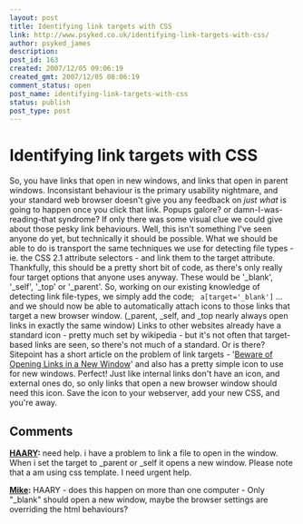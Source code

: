 ```yaml
---
layout: post
title: Identifying link targets with CSS
link: http://www.psyked.co.uk/identifying-link-targets-with-css/
author: psyked_james
description: 
post_id: 163
created: 2007/12/05 09:06:19
created_gmt: 2007/12/05 08:06:19
comment_status: open
post_name: identifying-link-targets-with-css
status: publish
post_type: post
---
```


# Identifying link targets with CSS

So, you have links that open in new windows, and links that open in parent windows. Inconsistant behaviour is the primary usability nightmare, and your standard web browser doesn't give you any feedback on _just what_ is going to happen once you click that link. Popups galore? or damn-I-was-reading-that syndrome? If only there was some visual clue we could give about those pesky link behaviours. Well, this isn't something I've seen anyone do yet, but technically it should be possible. What we should be able to do is transport the same techniques we use for detecting file types - ie. the CSS 2.1 attribute selectors - and link them to the target attribute. Thankfully, this should be a pretty short bit of code, as there's only really four target options that anyone uses anyway. These would be '_blank', '_self', '_top' or '_parent'. So, working on our existing knowledge of detecting link file-types, we simply add the code; ` a[target='_blank']` ... and we should now be able to automatically attach icons to those links that target a new browser window. (_parent, _self, and _top nearly always open links in exactly the same window) Links to other websites already have a standard icon - pretty much set by wikipedia - but it's not often that target-based links are seen, so there's not much of a standard. Or is there? Sitepoint has a short article on the problem of link targets - '[Beware of Opening Links in a New Window](http://www.sitepoint.com/article/beware-opening-links-new-window)' and also has a pretty simple icon to use for new windows. Perfect! Just like internal links don't have an icon, and external ones do, so only links that open a new browser window should need this icon. Save the icon to your webserver, add your new CSS, and you're away.

## Comments

**[HAARY](#265 "2008-03-10 16:01:52"):** need help. i have a problem to link a file to open in the window. When i set the target to _parent or _self it opens a new window. Please note that a am using css template. I need urgent help.

**[Mike](#266 "2008-03-11 10:19:09"):** HAARY - does this happen on more than one computer - Only "_blank" should open a new window, maybe the browser settings are overriding the html behaviours?

